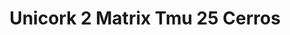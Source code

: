 ---
title: Unicork 2 Matrix Tmu 25 Cerros
designer: To Market
image_primary: img/CERROS_DSC_3300.jpg
href: https://www.tomkt.com/unicork-2-swatches
description: "11.82%22%20x%2023.63%22%20TILES"
tags: 
  - to-market
  - cork-flooring
category: cork-flooring
subtitle: 
manufacturer: ToMarket
slug: /manufacturers/to-market/cork-flooring/to-market-unicork-2-matrix-tmu-25-cerros
---